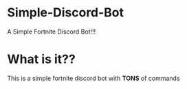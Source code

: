 # Simple-Discord-Bot
A Simple Fortnite Discord Bot!!!


# What is it??

This is a simple fortnite discord bot with **TONS** of commands
